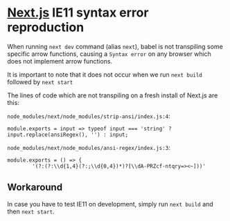 # [Next.js](https://github.com/zeit/next.js) IE11 syntax error reproduction

When running `next dev` command (alias `next`), babel is not transpiling some specific arrow functions, causing a `Syntax error` on any browser which does not implement arrow functions.

It is important to note that it does not occur when we run `next build` followed by `next start`

The lines of code which are not transpiling on a fresh install of Next.js are this:

`node_modules/next/node_modules/strip-ansi/index.js:4`:
```
module.exports = input => typeof input === 'string' ? input.replace(ansiRegex(), '') : input;
```

`node_modules/next/node_modules/ansi-regex/index.js:3`:
```
module.exports = () => {
		'(?:(?:\\d{1,4}(?:;\\d{0,4})*)?[\\dA-PRZcf-ntqry=><~]))'
```

## Workaround

In case you have to test IE11 on development, simply run `next build` and then `next start`.
